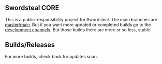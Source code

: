 ## Swordsteal CORE
This is a public-responsibility project for Swordsteal. The main branches are [master/](https://github.com/Setrual/swordsteal-core/tree/master)[main](https://github.com/Setrual/swordsteal-core/tree/main).
But if you want more updated or completed builds go to the [development channels](https://github.com/Setrual/swordsteal-core/tree/Indevelopment). But those builds there are more or so less, stable.

## Builds/Releases
For more builds, check back for updates soon.
